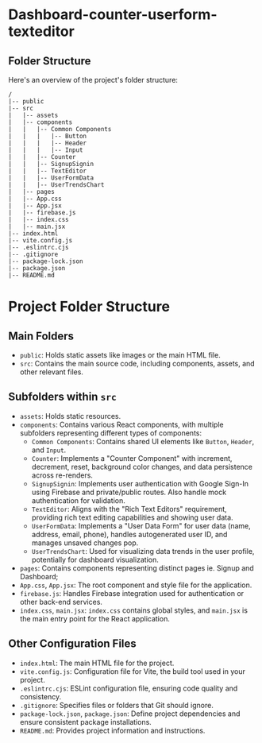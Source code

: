 # Dashboard-counter-userform-texteditor

## Folder Structure

Here's an overview of the project's folder structure:

```plaintext
/
|-- public
|-- src
|   |-- assets
|   |-- components
|   |   |-- Common Components
|   |   |   |-- Button
|   |   |   |-- Header
|   |   |   |-- Input
|   |   |-- Counter
|   |   |-- SignupSignin
|   |   |-- TextEditor
|   |   |-- UserFormData
|   |   |-- UserTrendsChart
|   |-- pages
|   |-- App.css
|   |-- App.jsx
|   |-- firebase.js
|   |-- index.css
|   |-- main.jsx
|-- index.html
|-- vite.config.js
|-- .eslintrc.cjs
|-- .gitignore
|-- package-lock.json
|-- package.json
|-- README.md
```

# Project Folder Structure

## Main Folders
- `public`: Holds static assets like images or the main HTML file.
- `src`: Contains the main source code, including components, assets, and other relevant files.

## Subfolders within `src`
- `assets`: Holds static resources.
- `components`: Contains various React components, with multiple subfolders representing different types of components:
  - `Common Components`: Contains shared UI elements like `Button`, `Header`, and `Input`.
  - `Counter`: Implements a "Counter Component" with increment, decrement, reset, background color changes, and data persistence across re-renders.
  - `SignupSignin`: Implements user authentication with Google Sign-In using Firebase and private/public routes. Also handle mock authentication for validation.
  - `TextEditor`: Aligns with the "Rich Text Editors" requirement, providing rich text editing capabilities and showing user data.
  - `UserFormData`: Implements a "User Data Form" for user data (name, address, email, phone), handles autogenerated user ID, and manages unsaved changes pop.
  - `UserTrendsChart`: Used for visualizing data trends in the user profile, potentially for dashboard visualization.
- `pages`: Contains components representing distinct pages ie. Signup and Dashboard;
- `App.css`, `App.jsx`: The root component and style file for the application.
- `firebase.js`: Handles Firebase integration used for authentication or other back-end services.
- `index.css`, `main.jsx`: `index.css` contains global styles, and `main.jsx` is the main entry point for the React application.

## Other Configuration Files
- `index.html`: The main HTML file for the project.
- `vite.config.js`: Configuration file for Vite, the build tool used in your project.
- `.eslintrc.cjs`: ESLint configuration file, ensuring code quality and consistency.
- `.gitignore`: Specifies files or folders that Git should ignore.
- `package-lock.json`, `package.json`: Define project dependencies and ensure consistent package installations.
- `README.md`: Provides project information and instructions.

